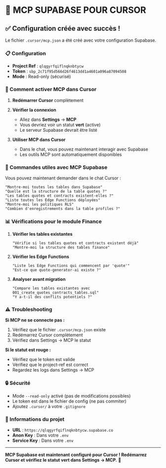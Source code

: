 # 🚀 MCP SUPABASE POUR CURSOR

## ✅ Configuration créée avec succès !

Le fichier `.cursor/mcp.json` a été créé avec votre configuration Supabase.

### 📋 Configuration

- **Project Ref** : `qlqgyrfqiflnqknbtycw`
- **Token** : `sbp_2c71f95d566d26f4613dd1a4601a096a87094508`
- **Mode** : Read-only (sécurisé)

### 🔧 Comment activer MCP dans Cursor

1. **Redémarrer Cursor** complètement

2. **Vérifier la connexion**
   - Allez dans **Settings** → **MCP**
   - Vous devriez voir un statut **vert** (active)
   - Le serveur Supabase devrait être listé

3. **Utiliser MCP dans Cursor**
   - Dans le chat, vous pouvez maintenant interagir avec Supabase
   - Les outils MCP sont automatiquement disponibles

### 🎯 Commandes utiles avec MCP Supabase

Vous pouvez maintenant demander dans le chat Cursor :

```
"Montre-moi toutes les tables dans Supabase"
"Quelle est la structure de la table quotes ?"
"Les tables quotes et contracts existent-elles ?"
"Liste toutes les Edge Functions déployées"
"Montre-moi les politiques RLS"
"Combien d'enregistrements dans la table profiles ?"
```

### 📊 Vérifications pour le module Finance

1. **Vérifier les tables existantes**
   ```
   "Vérifie si les tables quotes et contracts existent déjà"
   "Montre-moi la structure des tables finance"
   ```

2. **Vérifier les Edge Functions**
   ```
   "Liste les Edge Functions qui commencent par 'quote'"
   "Est-ce que quote-generator-ai existe ?"
   ```

3. **Analyser avant migration**
   ```
   "Compare les tables existantes avec 001_create_quotes_contracts_tables.sql"
   "Y a-t-il des conflits potentiels ?"
   ```

### ⚠️ Troubleshooting

**Si MCP ne se connecte pas :**
1. Vérifiez que le fichier `.cursor/mcp.json` existe
2. Redémarrez Cursor complètement
3. Vérifiez dans Settings → MCP le statut

**Si le statut est rouge :**
- Vérifiez que le token est valide
- Vérifiez que le project-ref est correct
- Regardez les logs dans Settings → MCP

### 🔒 Sécurité

- Mode `--read-only` activé (pas de modifications possibles)
- Le token est dans le fichier de config (ne pas commiter)
- Ajoutez `.cursor/` à votre `.gitignore`

### 📱 Informations du projet

- **URL** : `https://qlqgyrfqiflnqknbtycw.supabase.co`
- **Anon Key** : Dans votre `.env`
- **Service Key** : Dans votre `.env`

---

**MCP Supabase est maintenant configuré pour Cursor ! Redémarrez Cursor et vérifiez le statut vert dans Settings → MCP.** 🎉